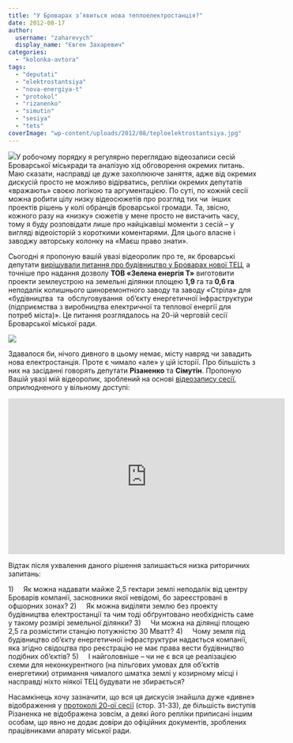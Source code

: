 ```yaml
---
title: "У Броварах з’явиться нова теплоелектростанція?"
date: 2012-08-17
author: 
  username: "zaharevych"
  display_name: "Євген Захаревич"
categories: 
  - "kolonka-avtora"
tags: 
  - "deputati"
  - "elektrostantsiya"
  - "nova-energiya-t"
  - "protokol"
  - "rizanenko"
  - "simutin"
  - "sesiya"
  - "tets"
coverImage: "wp-content/uploads/2012/08/teploelektrostantsiya.jpg"
---
```


[![](https://mpz.brovary.org/wp-content/uploads/2012/08/teploelektrostantsiya.jpg)](https://mpz.brovary.org/wp-content/uploads/2012/08/teploelektrostantsiya.jpg)У робочому порядку я регулярно переглядаю відеозаписи сесій Броварської міськради та аналізую хід обговорення окремих питань. Маю сказати, насправді це дуже захоплююче заняття, адже від окремих дискусій просто не можливо відірватись, репліки окремих депутатів «вражають» своєю логікою та аргументацією. По суті, по кожній сесії можна робити цілу низку відеосюжетів про розгляд тих чи  інших проектів рішень у колі обранців броварської громади. Та, звісно, кожного разу на «низку» сюжетів у мене просто не вистачить часу, тому я буду розповідати лише про найцікавіші моменти з сесій – у вигляді відеоісторій з короткими коментарями. Для цього власне і заводжу авторську колонку на «Маєш право знати».

Сьогодні я пропоную вашій увазі відеоролик про те, як броварські депутати [вирішували питання про будівництво у Броварах нової ТЕЦ](http://docs.pravo-znaty.org.ua/p1286/12.04.2012/586-20-06), а точніше про надання дозволу **ТОВ «Зелена енергія Т»** виготовити проекти землеустрою на земельні ділянки площею **1,9** га та **0,6 га** неподалік колишнього шиноремонтного заводу та заводу «Стріла» для «будівництва  та  обслуговування  об’єкту енергетичної інфраструктури (підприємства з виробництва електричної та теплової енергії для  потреб міста)». Це питання розглядалось на 20-ій черговій сесії Броварської міської ради.

[![](https://mpz.brovary.org/wp-content/uploads/2012/08/dilyanki.png)](https://mpz.brovary.org/wp-content/uploads/2012/08/dilyanki.png)

Здавалося би, нічого дивного в цьому немає, місту навряд чи завадить нова електростанція. Проте є чимало «але» у цій історії. Про більшість з них на засіданні говорять депутати **Різаненко** та **Сімутін**. Пропоную Вашій увазі мій відеоролик, зроблений на основі [відеозапису сесії](http://www.youtube.com/watch?v=BXr8jz1yKq4), оприлюдненого у вільному доступі:

<iframe src="http://www.youtube.com/embed/GEDrpSWMZ9c" frameborder="0" width="560" height="315"></iframe>

Відтак після ухвалення даного рішення залишається низка риторичних запитань:

1)     Як можна надавати майже 2,5 гектари землі неподалік від центру Броварів компанії, засновники якої невідомі, бо зареєстровані в офшорних зонах? 2)     Як можна виділяти землю без проекту будівництва електростанції та чим тоді обґрунтовано необхідність саме у такому розмірі земельної ділянки? 3)     Чи можна на ділянці площею 2,5 га розмістити станцію потужністю 30 Мватт? 4)     Чому земля під будівництво об’єкту енергетичної інфраструктури надається компанії, яка згідно свідоцтва про реєстрацію не має права вести будівництво подібних об’єктів? 5)     І найголовніше – чи не є вся це реалізацією схеми для неконкурентного (на пільгових умовах для об’єктів енергетики) отримання чималого шматка землі у козирному місці і насправді ніхто ніякої ТЕЦ будувати не збирається?

Насамкінець хочу зазначити, що вся ця дискусія знайшла дуже «дивне» відображення у [протоколі 20-ої сесії](http://rizanenko.org/downloads/doc/protokoly_sesii/20.pdf) (стор. 31-33), де більшість виступів Різаненка не відображена зовсім, а деякі його репліки приписані іншим особам, що явно не додає довіри до офіційних документів, зроблених працівниками апарату міської ради.
